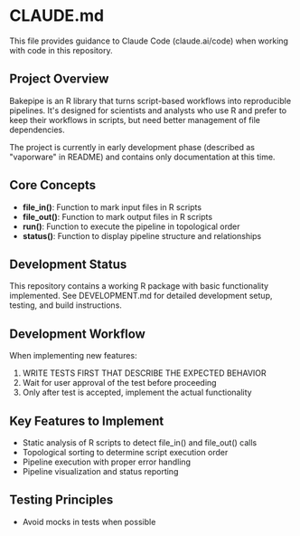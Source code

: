 # CLAUDE.md

This file provides guidance to Claude Code (claude.ai/code) when working with code in this repository.

## Project Overview

Bakepipe is an R library that turns script-based workflows into reproducible pipelines. It's designed for scientists and analysts who use R and prefer to keep their workflows in scripts, but need better management of file dependencies.

The project is currently in early development phase (described as "vaporware" in README) and contains only documentation at this time.

## Core Concepts

- **file_in()**: Function to mark input files in R scripts
- **file_out()**: Function to mark output files in R scripts  
- **run()**: Function to execute the pipeline in topological order
- **status()**: Function to display pipeline structure and relationships

## Development Status

This repository contains a working R package with basic functionality implemented. See DEVELOPMENT.md for detailed development setup, testing, and build instructions.

## Development Workflow

When implementing new features:
1. WRITE TESTS FIRST THAT DESCRIBE THE EXPECTED BEHAVIOR
2. Wait for user approval of the test before proceeding
3. Only after test is accepted, implement the actual functionality

## Key Features to Implement

- Static analysis of R scripts to detect file_in() and file_out() calls
- Topological sorting to determine script execution order
- Pipeline execution with proper error handling
- Pipeline visualization and status reporting

## Testing Principles

- Avoid mocks in tests when possible